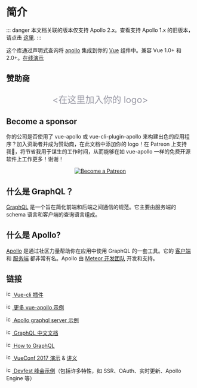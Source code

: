# 简介

::: danger
本文档关联的版本仅支持 Apollo 2.x。查看支持 Apollo 1.x 的旧版本，请点击 [这里](https://github.com/Akryum/vue-apollo/tree/apollo-1).
:::

这个库通过声明式查询将 [apollo](https://www.apollographql.com/) 集成到你的 [Vue](http://vuejs.org) 组件中。兼容 Vue 1.0+ 和 2.0+。[在线演示](https://jsfiddle.net/Akryum/oyejk2qL/)

## 赞助商

<p style="text-align: center; font-size: 24px; color: #9999A5;">
&lt;在这里加入你的 logo&gt;
</p>

## Become a sponsor

你的公司是否使用了 vue-apollo 或 vue-cli-plugin-apollo 来构建出色的应用程序？加入资助者并成为赞助商，在此文档中添加你的 logo！在 Patreon 上支持我，将节省我用于谋生的工作时间，从而能够在如 vue-apollo 一样的免费开源软件上工作更多！谢谢！

<p style="text-align: center;">
  <a href="https://www.patreon.com/akryum" target="_blank">
    <img src="https://c5.patreon.com/external/logo/become_a_patron_button.png" alt="Become a Patreon">
  </a>
</p>

## 什么是 GraphQL？

[GraphQL](https://graphql.org/) 是一个旨在简化前端和后端之间通信的规范。它主要由服务端的 schema 语言和客户端的查询语言组成。

## 什么是 Apollo?

[Apollo](https://www.apollographql.com/) 是通过社区力量帮助你在应用中使用 GraphQL 的一套工具。它的 [客户端](https://www.apollographql.com/client) 和 [服务端](https://www.apollographql.com/server) 都非常有名。Apollo 由 [Meteor 开发团队](https://www.meteor.io/) 开发和支持。

## 链接

[<img src="https://assets-cdn.github.com/favicon.ico" alt="icon" width="16" height="16"/> Vue-cli 插件](https://github.com/Akryum/vue-cli-plugin-apollo)

[<img src="https://assets-cdn.github.com/favicon.ico" alt="icon" width="16" height="16"/> 更多 vue-apollo 示例](https://github.com/Akryum/vue-apollo-example)

[<img src="https://assets-cdn.github.com/favicon.ico" alt="icon" width="16" height="16"/> Apollo graphql server 示例](https://github.com/Akryum/apollo-server-example)

[<img src="http://graphql.cn/favicon.ico" alt="icon" width="16" height="16"/> GraphQL 中文文档](http://graphql.cn/)

[<img src="https://www.howtographql.com/static/howtographql.d1a2e5b4.svg" alt="icon" width="16" height="16"/> How to GraphQL](https://www.howtographql.com/vue-apollo/0-introduction/)

[<img src="https://conf.vuejs.org/img/logo-48.png" alt="icon" width="16" height="16"/> VueConf 2017 演示](https://github.com/Akryum/vueconf-2017-demo) &amp; [讲义](http://slides.com/akryum/graphql#/)

[<img src="https://assets-cdn.github.com/favicon.ico" alt="icon" width="16" height="16"/> Devfest 峰会示例](https://github.com/Akryum/devfest-nantes-2017)（包括许多特性，如 SSR、OAuth、实时更新、Apollo Engine 等）